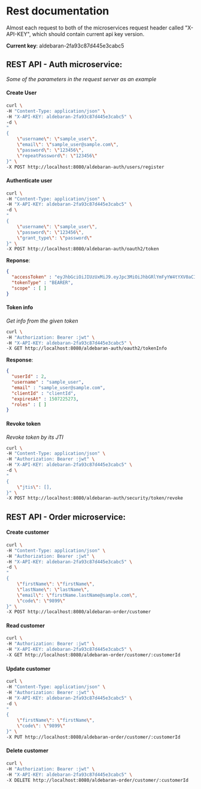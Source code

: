 # Rest documentation

Almost each request to both of the microservices request header called "X-API-KEY", which should contain current api key version.

__Current key__: aldebaran-2fa93c87d445e3cabc5


## REST API - Auth microservice:

*Some of the parameters in the request server as an example*

#### Create User

```bash
curl \
-H "Content-Type: application/json" \
-H "X-API-KEY: aldebaran-2fa93c87d445e3cabc5" \
-d \
" 
{
	\"username\": \"sample_user\",
	\"email\": \"sample_user@sample.com\",
	\"password\": \"123456\",
	\"repeatPassword\": \"123456\"
}" \
-X POST http://localhost:8080/aldebaran-auth/users/register
```

#### Authenticate user

```bash
curl \
-H "Content-Type: application/json" \
-H "X-API-KEY: aldebaran-2fa93c87d445e3cabc5" \
-d \
" 
{
	\"username\": \"sample_user\",
	\"password\": \"123456\",
	\"grant_type\": \"password\"
}" \
-X POST http://localhost:8080/aldebaran-auth/oauth2/token
```

__Reponse__:
```json
{
  "accessToken" : "eyJhbGciOiJIUzUxMiJ9.eyJpc3MiOiJhbGRlYmFyYW4tYXV0aCIsImp0aSI6IjllOTM5ZWFjNWYyMTNlY2ViMDI3ZTdjZDJjZDcwMjdjIiwidWlkIjoyLCJhdWlkIjoiY2xpZW50SWQiLCJ1c3JuIjoic2FtcGxlX3VzZXIiLCJlbWwiOiJzYW1wbGVfdXNlckBzYW1wbGUuY29tIiwic2NwcyI6W10sInJscyI6W10sImV4cCI6MTUwNzIyNTI3MywiaWF0IjoxNTA3MjI1MjY2fQ.DOovfT9EgbuVY_rQJg6HS1wxr1yxopLr98FoQ-Kv6ysUdM1MgPZpvY_ho9mZYUDwcbET9llO7kOodH017RQqTA",
  "tokenType" : "BEARER",
  "scope" : [ ]
}
```

#### Token info 

*Get info from the given token*

```bash
curl \
-H "Authorization: Bearer :jwt" \
-H "X-API-KEY: aldebaran-2fa93c87d445e3cabc5" \
-X GET http://localhost:8080/aldebaran-auth/oauth2/tokenInfo
```

__Response__:
```json
{
  "userId" : 2,
  "username" : "sample_user",
  "email" : "sample_user@sample.com",
  "clientId" : "clientId",
  "expiresAt" : 1507225273,
  "roles" : [ ]
}
```

#### Revoke token

*Revoke token by its JTI*

```bash
curl \
-H "Content-Type: application/json" \
-H "Authorization: Bearer :jwt" \
-H "X-API-KEY: aldebaran-2fa93c87d445e3cabc5" \
-d \
" 
{
	\"jtis\": [],	
}" \
-X POST http://localhost:8080/aldebaran-auth/security/token/revoke
```

## REST API - Order microservice:

#### Create customer

```bash
curl \
-H "Content-Type: application/json" \
-H "Authorization: Bearer :jwt" \
-H "X-API-KEY: aldebaran-2fa93c87d445e3cabc5" \
-d \
" 
{
	\"firstName\": \"firstName\",
	\"lastName\": \"lastName\",
	\"email\": \"firstName.lastName@sample.com\",
	\"code\": \"9899\"
}" \
-X POST http://localhost:8080/aldebaran-order/customer
```

#### Read customer 

```bash
curl \
-H "Authorization: Bearer :jwt" \
-H "X-API-KEY: aldebaran-2fa93c87d445e3cabc5" \
-X GET http://localhost:8080/aldebaran-order/customer/:customerId
```

#### Update customer

```bash
curl \
-H "Content-Type: application/json" \
-H "Authorization: Bearer :jwt" \
-H "X-API-KEY: aldebaran-2fa93c87d445e3cabc5" \
-d \
" 
{
	\"firstName\": \"firstName\",	
	\"code\": \"9899\"
}" \
-X PUT http://localhost:8080/aldebaran-order/customer/:customerId
```

#### Delete customer

```bash
curl \
-H "Authorization: Bearer :jwt" \
-H "X-API-KEY: aldebaran-2fa93c87d445e3cabc5" \
-X DELETE http://localhost:8080/aldebaran-order/customer/:customerId
```
